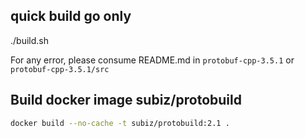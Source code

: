 ## quick build go only
./build.sh

For any error, please consume README.md in `protobuf-cpp-3.5.1` or `protobuf-cpp-3.5.1/src`

## Build docker image subiz/protobuild
```sh
docker build --no-cache -t subiz/protobuild:2.1 .
```

